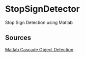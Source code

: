 # StopSignDetector
Stop Sign Detection using Matlab


## Sources
[Matlab Cascade Object Detection](https://www.mathworks.com/help/vision/ug/train-a-stop-sign-detector.html "Matlab Documentation")
